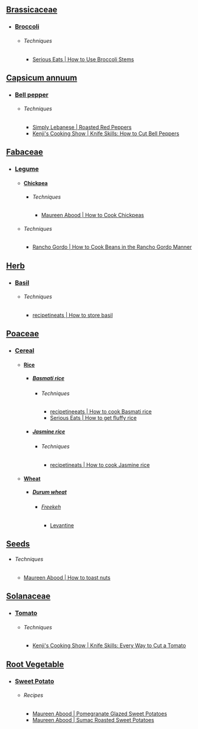 ## [Brassicaceae](https://en.wikipedia.org/wiki/Brassicaceae)
- ### [Broccoli](https://en.wikipedia.org/wiki/Broccoli)
	- ###### Techniques
		- [Serious Eats | How to Use Broccoli Stems](https://www.seriouseats.com/how-to-use-broccoli-stems-8768805)
## [Capsicum annuum](https://en.wikipedia.org/wiki/Capsicum_annuum)
- ### [Bell pepper](https://en.wikipedia.org/wiki/Bell_pepper)
	- ###### Techniques
		- [Simply Lebanese | Roasted Red Peppers](https://www.simplyleb.com/recipe/roasted-red-peppers/)
		- [Kenji's Cooking Show | Knife Skills: How to Cut Bell Peppers](https://www.youtube.com/watch?v=vwOEDR0gQLw)
## [Fabaceae](https://en.wikipedia.org/wiki/Fabaceae)
- ### [Legume](https://en.wikipedia.org/wiki/Legume)
	- #### [Chickpea](https://en.wikipedia.org/wiki/Chickpea)
		- ###### Techniques
			- [Maureen Abood | How to Cook Chickpeas](https://maureenabood.com/technique-how-to-prepare-dried-chickpeas/)
	- ###### Techniques
		- [Rancho Gordo | How to Cook Beans in the Rancho Gordo Manner](https://www.ranchogordo.com/blogs/recipes/cooking-basic-beans-in-the-rancho-gordo-manner)
## [Herb](https://en.wikipedia.org/wiki/Herb)
- ### [Basil](https://en.wikipedia.org/wiki/Basil)
	- ###### Techniques
		- [recipetineats | How to store basil](https://www.recipetineats.com/how-to-store-basil/)
## [Poaceae](https://en.wikipedia.org/wiki/Poaceae)
- ### [Cereal](https://en.wikipedia.org/wiki/Cereal)
	- #### [Rice](https://en.wikipedia.org/wiki/Rice)
		- ##### [Basmati rice](https://en.wikipedia.org/wiki/Basmati)
			- ###### Techniques
				- [recipetineeats | How to cook Basmati rice](https://www.recipetineats.com/how-to-cook-basmati-rice/)
				- [Serious Eats | How to get fluffy rice](https://www.seriouseats.com/fluffy-rice-trick-11686236)
		- ##### [Jasmine rice](https://en.wikipedia.org/wiki/Jasmine_rice)
			- ###### Techniques
				- [recipetineats | How to cook Jasmine rice](https://www.recipetineats.com/how-to-cook-jasmine-rice/)
	- #### [Wheat](https://en.wikipedia.org/wiki/Wheat)
		- ##### [Durum wheat](https://en.wikipedia.org/wiki/Durum_wheat)
			- ###### [Freekeh](https://en.wikipedia.org/wiki/Freekeh)
				- [Levantine](obsidian://open?vault=notes&file=food%2Fregional%2Flevantine%2Findex)
## [Seeds](https://en.wikipedia.org/wiki/Seed)
- ###### Techniques
	- [Maureen Abood | How to toast nuts](https://maureenabood.com/technique-how-to-toast-nuts-perfectly-every-time/)
## [Solanaceae](https://en.wikipedia.org/wiki/Solanaceae)
- ### [Tomato](https://en.wikipedia.org/wiki/Tomato)
	- ###### Techniques
		- [Kenji's Cooking Show | Knife Skills: Every Way to Cut a Tomato](https://www.youtube.com/watch?v=h2XlEXoerWc)
## [Root Vegetable](https://en.wikipedia.org/wiki/Root_vegetable)
- ### [Sweet Potato](https://en.wikipedia.org/wiki/Sweet_potato)
	- ###### Recipes
		- [Maureen Abood | Pomegranate Glazed Sweet Potatoes](https://maureenabood.com/pomegranate-glazed-sweet-potatoes/)
		- [Maureen Abood | Sumac Roasted Sweet Potatoes](https://maureenabood.com/sumac-roasted-sweet-potatoes/)

